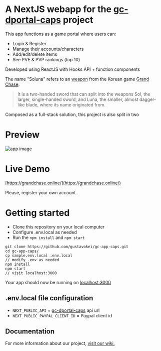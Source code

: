 # A NextJS webapp for the [gc-dportal-caps](https://github.com/gustavokei/gc-dportal-caps) project
This app functions as a game portal where users can:
* Login & Register
* Manage their accounts/characters
* Add/edit/delete items
* See PVE & PVP rankings (top 10)

Developed using ReactJS with Hooks API + function components

The name "Soluna" refers to an [weapon](https://grandchase.fandom.com/wiki/Soluna) from the Korean game [Grand Chase](https://grandchase.fandom.com/wiki/Grand_Chase_Wiki).

> It is a two-handed sword that can split into the weapons Sol, the larger, single-handed sword, and Luna, the smaller, almost dagger-like blade, where its name originated from.

Composed as a full-stack solution, this project is also split in two

# Preview
![app image](https://i.imgur.com/IunhinM.png)

# Live Demo
[https://grandchase.online/](https://grandchase.online/)

Please, register your own account.

# Getting started

* Clone this repository on your local computer
* Configure .env.local as needed 
* Run the `npm install` and `npm start`

```
git clone https://github.com/gustavokei/gc-app-caps.git
cd gc-app-caps/
cp sample.env.local .env.local
// modify .env as needed
npm install
npm start
// visit localhost:3000
```

Your app should now be running on [localhost:3000](http://localhost:3000/)

## .env.local file configuration

* `NEXT_PUBLIC_API` = [gc-dportal-caps](https://github.com/gustavokei/gc-dportal-caps) api url
* `NEXT_PUBLIC_PAYPAL_CLIENT_ID` = Paypal client id

## Documentation

For more information about our project, [visit our wiki.](https://github.com/gustavokei/gc-app-caps/wiki)
